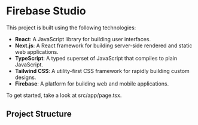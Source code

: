 # Firebase Studio

This project is built using the following technologies:

- **React**: A JavaScript library for building user interfaces.
- **Next.js**: A React framework for building server-side rendered and static web applications.
- **TypeScript**: A typed superset of JavaScript that compiles to plain JavaScript.
- **Tailwind CSS**: A utility-first CSS framework for rapidly building custom designs.
- **Firebase**: A platform for building web and mobile applications.

To get started, take a look at src/app/page.tsx.

## Project Structure

